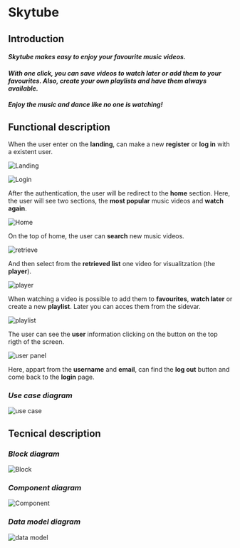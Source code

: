 # **Skytube**

## **Introduction**

#### *Skytube makes easy to enjoy your favourite music videos.* 
#### *With one click, you can save videos to watch later or add them to your favourites. Also, create your own playlists and have them always available.*
#### *Enjoy the music and dance like no one is watching!*

## **Functional description**

When the user enter on the **landing**, can make a new **register** or **log in** with a existent user.

![Landing](landing.png "landing")

![Login](login.png "Login")

After the authentication, the user will be redirect to the **home** section. Here, the user  will see two sections, the **most popular** music videos and **watch again**. 

![Home](home.png "Home")

On the top of home, the user can **search** new music videos. 

![retrieve](retrieve.png "retrieve")

And then select from the **retrieved list** one video for visualitzation (the **player**).

![player](player.png "player")

When watching a video is possible to add them to **favourites**, **watch later** or create a new **playlist**. Later you can acces them from the sidevar.

![playlist](playlist.png "playlist")

The user can see the **user** information clicking on the button on the top rigth of the screen. 

![user panel](user-panel.png "user panel")

Here, appart from the **username** and **email**, can find the **log out** button and come back to the **login** page.

### *Use case diagram*
![use case](use-cases-diagram.png "use case diagram")

## **Tecnical description**

### *Block diagram*
![Block](block-diagram.png "Block diagram")

### *Component diagram*
![Component](component-diagram.png "Component diagram")

### *Data model diagram*
![data model](data-model-diagram.png)



